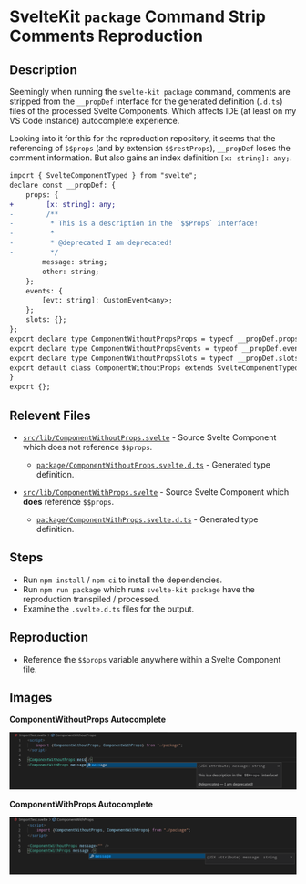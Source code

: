# SvelteKit `package` Command Strip Comments Reproduction

## Description

Seemingly when running the `svelte-kit package` command, comments are stripped from the `__propDef` interface for the generated definition (`.d.ts`) files of the processed Svelte Components. Which affects IDE (at least on my VS Code instance) autocomplete experience.

Looking into it for this for the reproduction repository, it seems that the referencing of `$$props` (and by extension `$$restProps`), `__propDef` loses the comment information. But also gains an index definition `[x: string]: any;`.

```diff
import { SvelteComponentTyped } from "svelte";
declare const __propDef: {
    props: {
+        [x: string]: any;
-        /**
-         * This is a description in the `$$Props` interface!
-         *
-         * @deprecated I am deprecated!
-         */
        message: string;
        other: string;
    };
    events: {
        [evt: string]: CustomEvent<any>;
    };
    slots: {};
};
export declare type ComponentWithoutPropsProps = typeof __propDef.props;
export declare type ComponentWithoutPropsEvents = typeof __propDef.events;
export declare type ComponentWithoutPropsSlots = typeof __propDef.slots;
export default class ComponentWithoutProps extends SvelteComponentTyped<ComponentWithoutPropsProps, ComponentWithoutPropsEvents, ComponentWithoutPropsSlots> {
}
export {};
```

## Relevent Files

- [`src/lib/ComponentWithoutProps.svelte`](./src/lib/ComponentWithoutProps.svelte) - Source Svelte Component which does not reference `$$props`.

    - [`package/ComponentWithoutProps.svelte.d.ts`](./package/ComponentWithoutProps.svelte.d.ts) - Generated type definition.

- [`src/lib/ComponentWithProps.svelte`](./src/lib/ComponentWithProps.svelte) - Source Svelte Component which **does** reference `$$props`.

    - [`package/ComponentWithProps.svelte.d.ts`](./package/ComponentWithProps.svelte.d.ts) - Generated type definition.

## Steps

- Run `npm install` / `npm ci` to install the dependencies.
- Run `npm run package` which runs `svelte-kit package` have the reproduction transpiled / processed.
- Examine the `.svelte.d.ts` files for the output.

## Reproduction

- Reference the `$$props` variable anywhere within a Svelte Component file.

## Images

**ComponentWithoutProps Autocomplete**

![ComponentWithoutProps Autocomplete](./.assets/importing-componentwithoutprops.png)

**ComponentWithProps Autocomplete**

![ComponentWithProps Autocomplete](./.assets/importing-componentwithprops.png)